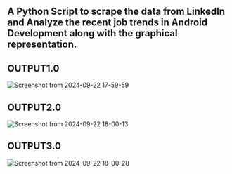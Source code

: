 ## A Python Script to scrape the data from LinkedIn and Analyze the recent job trends in Android Development along with the graphical representation.

## OUTPUT1.0
![Screenshot from 2024-09-22 17-59-59](https://github.com/user-attachments/assets/8399c47d-9dd3-47cc-b236-b7d0a2a9f1d2)



## OUTPUT2.0

![Screenshot from 2024-09-22 18-00-13](https://github.com/user-attachments/assets/354eece1-924c-4d84-be8f-8e5bbfe30df4)

## OUTPUT3.0

![Screenshot from 2024-09-22 18-00-28](https://github.com/user-attachments/assets/7524453d-eb09-4e4a-9723-667f63da9891)
